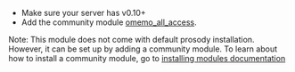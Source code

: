 * Make sure your server has v0.10+
* Add the community module [omemo\_all\_access](https://modules.prosody.im/mod_omemo_all_access).

Note: This module does not come with default prosody installation.
However, it can be set up by adding a community module.
To learn about how to install a community module, go to [installing modules documentation](https://prosody.im/doc/installing_modules)
